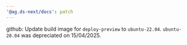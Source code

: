 ```yaml
---
'@ag.ds-next/docs': patch
---
```


github: Update build image for `deploy-preview` to `ubuntu-22.04`. `ubuntu-20.04` was depreciated on 15/04/2025.
